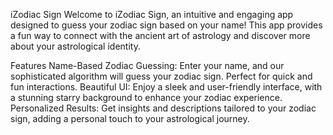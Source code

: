iZodiac Sign
Welcome to iZodiac Sign, an intuitive and engaging app designed to guess your zodiac sign based on your name! This app provides a fun way to connect with the ancient art of astrology and discover more about your astrological identity.

Features
Name-Based Zodiac Guessing: Enter your name, and our sophisticated algorithm will guess your zodiac sign. Perfect for quick and fun interactions.
Beautiful UI: Enjoy a sleek and user-friendly interface, with a stunning starry background to enhance your zodiac experience.
Personalized Results: Get insights and descriptions tailored to your zodiac sign, adding a personal touch to your astrological journey.
